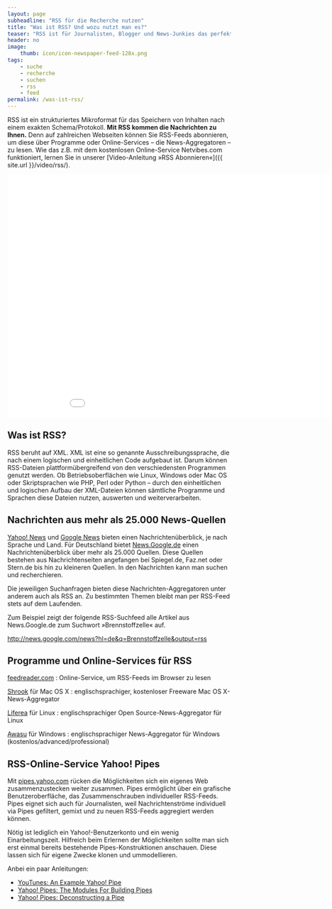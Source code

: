 ```yaml
---
layout: page
subheadline: "RSS für die Recherche nutzen"
title: "Was ist RSS? Und wozu nutzt man es?"
teaser: "RSS ist für Journalisten, Blogger und News-Junkies das perfekte Nachrichtenformat. Denn mit Hilfe von RSS arbeiten sie effizienter, verfügen Sie über einen schnellen Nachrichtenüberblick in Echtzeit, und informieren Sie sich perfekt und übersichtlich über das News-Geschehen."
header: no
image:
    thumb: icon/icon-newspaper-feed-128x.png
tags:
    - suche
    - recherche
    - suchen
    - rss
    - feed
permalink: /was-ist-rss/
---
```

RSS ist ein strukturiertes Mikroformat für das Speichern von Inhalten nach einem exakten Schema/Protokoll. **Mit RSS kommen die Nachrichten zu Ihnen.** Denn auf zahlreichen Webseiten können Sie RSS-Feeds abonnieren, um diese über Programme oder Online-Services – die News-Aggregatoren – zu lesen. Wie das z.B. mit dem kostenlosen Online-Service Netvibes.com funktioniert, lernen Sie in unserer [Video-Anleitung »RSS Abonnieren«]({{ site.url }}/video/rss/).

<div class="flex-video"><iframe width='970' height='546' src='//www.youtube.com/embed/AJxs019BscM' frameborder='0' allowfullscreen></iframe></div><!-- /.flex-video -->


## Was ist RSS?

RSS beruht auf XML. XML ist eine so genannte Ausschreibungssprache, die nach einem logischen und einheitlichen Code aufgebaut ist. Darum können RSS-Dateien plattformübergreifend von den verschiedensten Programmen genutzt werden. Ob Betriebsoberflächen wie Linux, Windows oder Mac OS oder Skriptsprachen wie PHP, Perl oder Python – durch den einheitlichen und logischen Aufbau der XML-Dateien können sämtliche Programme und Sprachen diese Dateien nutzen, auswerten und weiterverarbeiten.



## Nachrichten aus mehr als 25.000 News-Quellen

[Yahoo! News](http://news.yahoo.com/) und [Google News](https://news.google.de/) bieten einen Nachrichtenüberblick, je nach Sprache und Land. Für Deutschland bietet [News.Google.de](https://news.google.de/) einen Nachrichtenüberblick über mehr als 25.000 Quellen. Diese Quellen bestehen aus Nachrichtenseiten angefangen bei Spiegel.de, Faz.net oder Stern.de bis hin zu kleineren Quellen. In den Nachrichten kann man suchen und recherchieren.

Die jeweiligen Suchanfragen bieten diese Nachrichten-Aggregatoren unter anderem auch als RSS an. Zu bestimmten Themen bleibt man per RSS-Feed stets auf dem Laufenden.

Zum Beispiel zeigt der folgende RSS-Suchfeed alle Artikel aus News.Google.de zum Suchwort »Brennstoffzelle« auf.

<http://news.google.com/news?hl=de&q=Brennstoffzelle&output=rss>



## Programme und Online-Services für RSS

[feedreader.com](http://www.feedreader.com/)
:   Online-Service, um RSS-Feeds im Browser zu lesen

[Shrook](http://www.utsire.com/shrook/) für Mac OS X
:   englischsprachiger, kostenloser Freeware Mac OS X-News-Aggregator

[Liferea](http://liferea.sourceforge.net/) für Linux
:   englischsprachiger Open Source-News-Aggregator für Linux

[Awasu](http://www.awasu.com/) für Windows
:   englischsprachiger News-Aggregator für Windows (kostenlos/advanced/professional)



## RSS-Online-Service Yahoo! Pipes

Mit [pipes.yahoo.com](http://pipes.yahoo.com/) rücken die Möglichkeiten sich ein eigenes Web zusammenzustecken weiter zusammen. Pipes ermöglicht über ein grafische Benutzeroberfläche, das Zusammenschrauben individueller RSS-Feeds. Pipes eignet sich auch für Journalisten, weil Nachrichtenströme individuell via Pipes gefiltert, gemixt und zu neuen RSS-Feeds aggregiert werden können.

Nötig ist lediglich ein Yahoo!-Benutzerkonto und ein wenig Einarbeitungszeit. Hilfreich beim Erlernen der Möglichkeiten sollte man sich erst einmal bereits bestehende Pipes-Konstruktionen anschauen. Diese lassen sich für eigene Zwecke klonen und ummodellieren.

Anbei ein paar Anleitungen:

* [YouTunes: An Example Yahoo! Pipe](http://nick.typepad.com/blog/2007/02/youtunes_an_exa.html)
* [Yahoo! Pipes: The Modules For Building Pipes](http://radar.oreilly.com/2007/02/yahoo-pipes-the-modules-for-bu.html)
* [Yahoo! Pipes: Deconstructing a Pipe](http://radar.oreilly.com/2007/02/yahoo-pipes-deconstructing-a-p.html)
